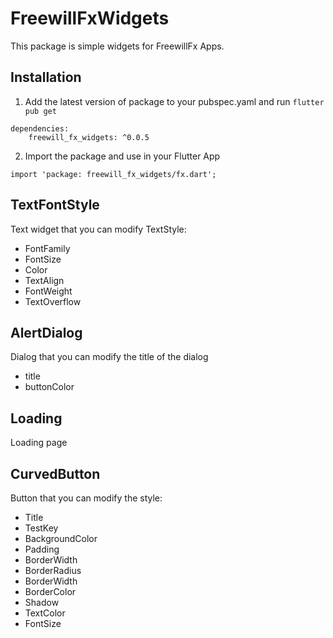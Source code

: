 # FreewillFxWidgets
This package is simple widgets for FreewillFx Apps.

## Installation
1. Add the latest version of package to your pubspec.yaml and run ```flutter pub get```
```
dependencies:
    freewill_fx_widgets: ^0.0.5
```
2. Import the package and use in your Flutter App
```
import 'package: freewill_fx_widgets/fx.dart';
```

## TextFontStyle
Text widget that you can modify TextStyle:
* FontFamily
* FontSize
* Color
* TextAlign
* FontWeight
* TextOverflow

## AlertDialog
Dialog that you can modify the title of the dialog
* title
* buttonColor

## Loading
Loading page

## CurvedButton
Button that you can modify the style:
* Title
* TestKey
* BackgroundColor
* Padding
* BorderWidth
* BorderRadius
* BorderWidth
* BorderColor
* Shadow
* TextColor
* FontSize